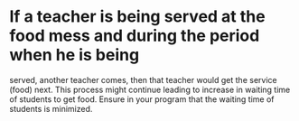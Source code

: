 # If a teacher is being served at the food mess and during the period when he is being
served, another teacher comes, then that teacher would get the service (food) next. This
process might continue leading to increase in waiting time of students to get food. Ensure
in your program that the waiting time of students is minimized.
